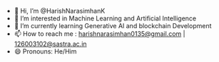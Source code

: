 - 👋 Hi, I’m @HarishNarasimhanK
- 👀 I’m interested in Machine Learning and Artificial Intelligence
- 🌱 I’m currently learning Generative AI and blockchain Development
- 📫 How to reach me : harishnarasimhan0135@gmail.com | 126003102@sastra.ac.in 
- 😄 Pronouns: He/Him

<!---
HarishNarasimhanK/HarishNarasimhanK is a ✨ special ✨ repository because its `README.md` (this file) appears on your GitHub profile.
You can click the Preview link to take a look at your changes.
--->
